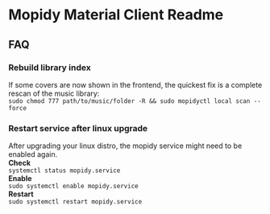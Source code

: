 # Mopidy Material Client Readme

## FAQ

### Rebuild library index
If some covers are now shown in the frontend, the quickest fix is a complete rescan of the music library:  
`sudo chmod 777 path/to/music/folder -R && sudo mopidyctl local scan --force`

### Restart service after linux upgrade
After upgrading your linux distro, the mopidy service might need to be enabled again.  
**Check**  
`systemctl status mopidy.service`  
**Enable**  
`sudo systemctl enable mopidy.service`  
**Restart**  
`sudo systemctl restart mopidy.service`  